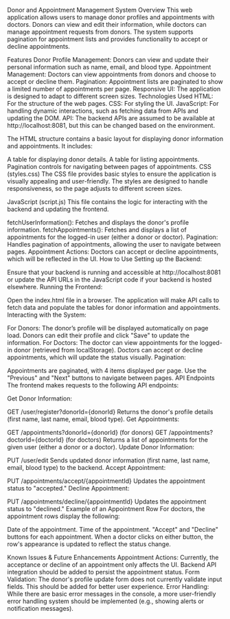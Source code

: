 Donor and Appointment Management System
Overview
This web application allows users to manage donor profiles and appointments with doctors. Donors can view and edit their information, while doctors can manage appointment requests from donors. The system supports pagination for appointment lists and provides functionality to accept or decline appointments.

Features
Donor Profile Management: Donors can view and update their personal information such as name, email, and blood type.
Appointment Management: Doctors can view appointments from donors and choose to accept or decline them.
Pagination: Appointment lists are paginated to show a limited number of appointments per page.
Responsive UI: The application is designed to adapt to different screen sizes.
Technologies Used
HTML: For the structure of the web pages.
CSS: For styling the UI.
JavaScript: For handling dynamic interactions, such as fetching data from APIs and updating the DOM.
API: The backend APIs are assumed to be available at http://localhost:8081, but this can be changed based on the environment.

The HTML structure contains a basic layout for displaying donor information and appointments. It includes:

A table for displaying donor details.
A table for listing appointments.
Pagination controls for navigating between pages of appointments.
CSS (styles.css)
The CSS file provides basic styles to ensure the application is visually appealing and user-friendly. The styles are designed to handle responsiveness, so the page adjusts to different screen sizes.

JavaScript (script.js)
This file contains the logic for interacting with the backend and updating the frontend.

fetchUserInformation(): Fetches and displays the donor's profile information.
fetchAppointments(): Fetches and displays a list of appointments for the logged-in user (either a donor or doctor).
Pagination: Handles pagination of appointments, allowing the user to navigate between pages.
Appointment Actions: Doctors can accept or decline appointments, which will be reflected in the UI.
How to Use
Setting up the Backend:

Ensure that your backend is running and accessible at http://localhost:8081 or update the API URLs in the JavaScript code if your backend is hosted elsewhere.
Running the Frontend:

Open the index.html file in a browser.
The application will make API calls to fetch data and populate the tables for donor information and appointments.
Interacting with the System:

For Donors:
The donor’s profile will be displayed automatically on page load.
Donors can edit their profile and click "Save" to update the information.
For Doctors:
The doctor can view appointments for the logged-in donor (retrieved from localStorage).
Doctors can accept or decline appointments, which will update the status visually.
Pagination:

Appointments are paginated, with 4 items displayed per page.
Use the "Previous" and "Next" buttons to navigate between pages.
API Endpoints
The frontend makes requests to the following API endpoints:

Get Donor Information:

GET /user/register?donorId={donorId}
Returns the donor's profile details (first name, last name, email, blood type).
Get Appointments:

GET /appointments?donorId={donorId} (for donors)
GET /appointments?doctorId={doctorId} (for doctors)
Returns a list of appointments for the given user (either a donor or a doctor).
Update Donor Information:

PUT /user/edit
Sends updated donor information (first name, last name, email, blood type) to the backend.
Accept Appointment:

PUT /appointments/accept/{appointmentId}
Updates the appointment status to "accepted."
Decline Appointment:

PUT /appointments/decline/{appointmentId}
Updates the appointment status to "declined."
Example of an Appointment Row
For doctors, the appointment rows display the following:

Date of the appointment.
Time of the appointment.
"Accept" and "Decline" buttons for each appointment.
When a doctor clicks on either button, the row's appearance is updated to reflect the status change.

Known Issues & Future Enhancements
Appointment Actions: Currently, the acceptance or decline of an appointment only affects the UI. Backend API integration should be added to persist the appointment status.
Form Validation: The donor's profile update form does not currently validate input fields. This should be added for better user experience.
Error Handling: While there are basic error messages in the console, a more user-friendly error handling system should be implemented (e.g., showing alerts or notification messages).
